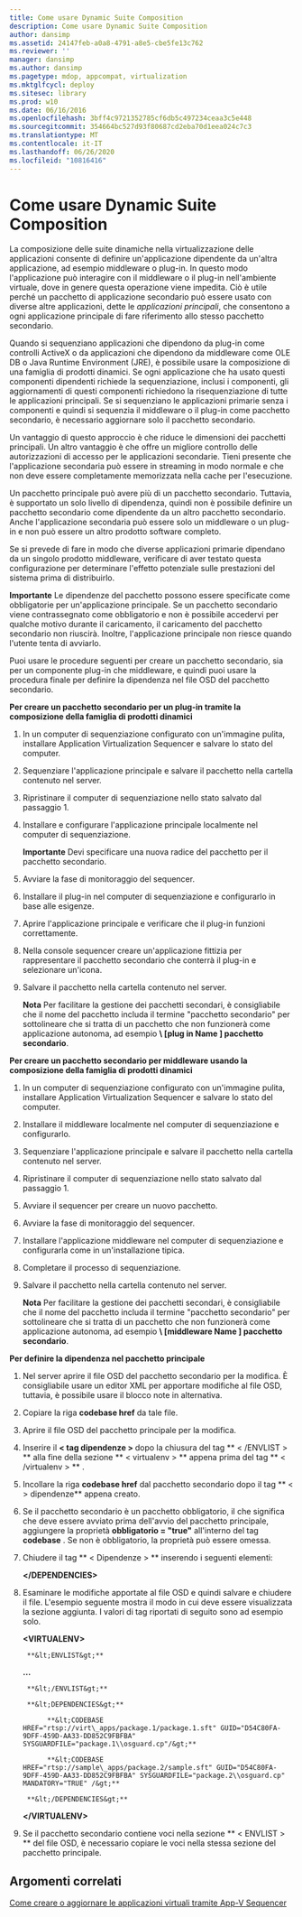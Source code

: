 ```yaml
---
title: Come usare Dynamic Suite Composition
description: Come usare Dynamic Suite Composition
author: dansimp
ms.assetid: 24147feb-a0a8-4791-a8e5-cbe5fe13c762
ms.reviewer: ''
manager: dansimp
ms.author: dansimp
ms.pagetype: mdop, appcompat, virtualization
ms.mktglfcycl: deploy
ms.sitesec: library
ms.prod: w10
ms.date: 06/16/2016
ms.openlocfilehash: 3bff4c9721352785cf6db5c497234ceaa3c5e448
ms.sourcegitcommit: 354664bc527d93f80687cd2eba70d1eea024c7c3
ms.translationtype: MT
ms.contentlocale: it-IT
ms.lasthandoff: 06/26/2020
ms.locfileid: "10816416"
---
```

# Come usare Dynamic Suite Composition


La composizione delle suite dinamiche nella virtualizzazione delle applicazioni consente di definire un'applicazione dipendente da un'altra applicazione, ad esempio middleware o plug-in. In questo modo l'applicazione può interagire con il middleware o il plug-in nell'ambiente virtuale, dove in genere questa operazione viene impedita. Ciò è utile perché un pacchetto di applicazione secondario può essere usato con diverse altre applicazioni, dette le *applicazioni principali*, che consentono a ogni applicazione principale di fare riferimento allo stesso pacchetto secondario.

Quando si sequenziano applicazioni che dipendono da plug-in come controlli ActiveX o da applicazioni che dipendono da middleware come OLE DB o Java Runtime Environment (JRE), è possibile usare la composizione di una famiglia di prodotti dinamici. Se ogni applicazione che ha usato questi componenti dipendenti richiede la sequenziazione, inclusi i componenti, gli aggiornamenti di questi componenti richiedono la risequenziazione di tutte le applicazioni principali. Se si sequenziano le applicazioni primarie senza i componenti e quindi si sequenzia il middleware o il plug-in come pacchetto secondario, è necessario aggiornare solo il pacchetto secondario.

Un vantaggio di questo approccio è che riduce le dimensioni dei pacchetti principali. Un altro vantaggio è che offre un migliore controllo delle autorizzazioni di accesso per le applicazioni secondarie. Tieni presente che l'applicazione secondaria può essere in streaming in modo normale e che non deve essere completamente memorizzata nella cache per l'esecuzione.

Un pacchetto principale può avere più di un pacchetto secondario. Tuttavia, è supportato un solo livello di dipendenza, quindi non è possibile definire un pacchetto secondario come dipendente da un altro pacchetto secondario. Anche l'applicazione secondaria può essere solo un middleware o un plug-in e non può essere un altro prodotto software completo.

Se si prevede di fare in modo che diverse applicazioni primarie dipendano da un singolo prodotto middleware, verificare di aver testato questa configurazione per determinare l'effetto potenziale sulle prestazioni del sistema prima di distribuirlo.

**Importante**  Le dipendenze del pacchetto possono essere specificate come obbligatorie per un'applicazione principale. Se un pacchetto secondario viene contrassegnato come obbligatorio e non è possibile accedervi per qualche motivo durante il caricamento, il caricamento del pacchetto secondario non riuscirà. Inoltre, l'applicazione principale non riesce quando l'utente tenta di avviarlo.

 

Puoi usare le procedure seguenti per creare un pacchetto secondario, sia per un componente plug-in che middleware, e quindi puoi usare la procedura finale per definire la dipendenza nel file OSD del pacchetto secondario.

**Per creare un pacchetto secondario per un plug-in tramite la composizione della famiglia di prodotti dinamici**

1.  In un computer di sequenziazione configurato con un'immagine pulita, installare Application Virtualization Sequencer e salvare lo stato del computer.

2.  Sequenziare l'applicazione principale e salvare il pacchetto nella cartella contenuto nel server.

3.  Ripristinare il computer di sequenziazione nello stato salvato dal passaggio 1.

4.  Installare e configurare l'applicazione principale localmente nel computer di sequenziazione.

    **Importante**  Devi specificare una nuova radice del pacchetto per il pacchetto secondario.

     

5.  Avviare la fase di monitoraggio del sequencer.

6.  Installare il plug-in nel computer di sequenziazione e configurarlo in base alle esigenze.

7.  Aprire l'applicazione principale e verificare che il plug-in funzioni correttamente.

8.  Nella console sequencer creare un'applicazione fittizia per rappresentare il pacchetto secondario che conterrà il plug-in e selezionare un'icona.

9.  Salvare il pacchetto nella cartella contenuto nel server.

    **Nota**  Per facilitare la gestione dei pacchetti secondari, è consigliabile che il nome del pacchetto includa il termine "pacchetto secondario" per sottolineare che si tratta di un pacchetto che non funzionerà come applicazione autonoma, ad esempio **\ [plug in Name \] pacchetto secondario**.

     

**Per creare un pacchetto secondario per middleware usando la composizione della famiglia di prodotti dinamici**

1.  In un computer di sequenziazione configurato con un'immagine pulita, installare Application Virtualization Sequencer e salvare lo stato del computer.

2.  Installare il middleware localmente nel computer di sequenziazione e configurarlo.

3.  Sequenziare l'applicazione principale e salvare il pacchetto nella cartella contenuto nel server.

4.  Ripristinare il computer di sequenziazione nello stato salvato dal passaggio 1.

5.  Avviare il sequencer per creare un nuovo pacchetto.

6.  Avviare la fase di monitoraggio del sequencer.

7.  Installare l'applicazione middleware nel computer di sequenziazione e configurarla come in un'installazione tipica.

8.  Completare il processo di sequenziazione.

9.  Salvare il pacchetto nella cartella contenuto nel server.

    **Nota**  Per facilitare la gestione dei pacchetti secondari, è consigliabile che il nome del pacchetto includa il termine "pacchetto secondario" per sottolineare che si tratta di un pacchetto che non funzionerà come applicazione autonoma, ad esempio **\ [middleware Name \] pacchetto secondario**.

     

**Per definire la dipendenza nel pacchetto principale**

1. Nel server aprire il file OSD del pacchetto secondario per la modifica. È consigliabile usare un editor XML per apportare modifiche al file OSD, tuttavia, è possibile usare il blocco note in alternativa.

2. Copiare la riga **codebase href** da tale file.

3. Aprire il file OSD del pacchetto principale per la modifica.

4. Inserire il <strong> &lt; tag dipendenze &gt; </strong> dopo la chiusura del tag ** &lt; /ENVLIST &gt; ** alla fine della sezione ** &lt; virtualenv &gt; ** appena prima del tag ** &lt; /virtualenv &gt; ** .

5. Incollare la riga **codebase href** dal pacchetto secondario dopo il tag ** &lt; &gt; dipendenze** appena creato.

6. Se il pacchetto secondario è un pacchetto obbligatorio, il che significa che deve essere avviato prima dell'avvio del pacchetto principale, aggiungere la proprietà **obbligatorio = "true"** all'interno del tag **codebase** . Se non è obbligatorio, la proprietà può essere omessa.

7. Chiudere il tag ** &lt; Dipendenze &gt; ** inserendo i seguenti elementi:

   **&lt;/DEPENDENCIES&gt;**

8. Esaminare le modifiche apportate al file OSD e quindi salvare e chiudere il file. L'esempio seguente mostra il modo in cui deve essere visualizzata la sezione aggiunta. I valori di tag riportati di seguito sono ad esempio solo.

   **&lt;VIRTUALENV&gt;**

        **&lt;ENVLIST&gt;**

   **…**

        **&lt;/ENVLIST&gt;**

        **&lt;DEPENDENCIES&gt;**

             **&lt;CODEBASE HREF="rtsp://virt\_apps/package.1/package.1.sft" GUID="D54C80FA-9DFF-459D-AA33-DD852C9FBFBA" SYSGUARDFILE="package.1\\osguard.cp"/&gt;**

             **&lt;CODEBASE HREF="rtsp://sample\_apps/package.2/sample.sft" GUID="D54C80FA-9DFF-459D-AA33-DD852C9FBFBA" SYSGUARDFILE="package.2\\osguard.cp" MANDATORY="TRUE" /&gt;**

        **&lt;/DEPENDENCIES&gt;**

   **&lt;/VIRTUALENV&gt;**

9. Se il pacchetto secondario contiene voci nella sezione ** &lt; ENVLIST &gt; ** del file OSD, è necessario copiare le voci nella stessa sezione del pacchetto principale.

## Argomenti correlati


[Come creare o aggiornare le applicazioni virtuali tramite App-V Sequencer](how-to-create-or-upgrade-virtual-applications-using--the-app-v-sequencer.md)

 

 





